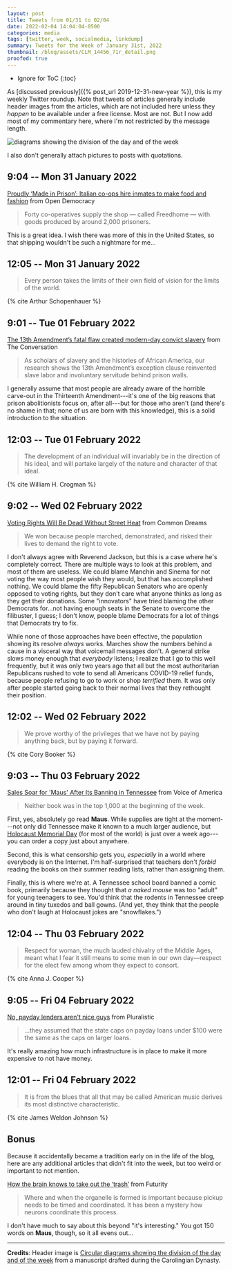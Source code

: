 ```yaml
---
layout: post
title: Tweets from 01/31 to 02/04
date: 2022-02-04 14:04:04-0500
categories: media
tags: [twitter, week, socialmedia, linkdump]
summary: Tweets for the Week of January 31st, 2022
thumbnail: /blog/assets/CLM_14456_71r_detail.png
proofed: true
---
```


* Ignore for ToC
{:toc}

As [discussed previously]({% post_url 2019-12-31-new-year %}), this is my weekly Twitter roundup.  Note that tweets of articles generally include header images from the articles, which are not included here unless they *happen* to be available under a free license.  Most are not.  But I now add most of my commentary here, where I'm not restricted by the message length.

![diagrams showing the division of the day and of the week](/blog/assets/CLM_14456_71r_detail.png "diagrams showing the division of the day and of the week")

I also don't generally attach pictures to posts with quotations.

## 9:04 -- Mon 31 January 2022

[<i class="fab fa-twitter-square"></i>](https://jcolag.github.io/twitter/1488151078885494786) [Proudly ‘Made in Prison’: Italian co-ops hire inmates to make food and fashion](https://www.opendemocracy.net/en/5050/proudly-made-in-prison-italian-co-ops-hire-inmates/) from Open Democracy

 > Forty co-operatives supply the shop — called Freedhome — with goods produced by around 2,000 prisoners.

This is a great idea.  I wish there was more of this in the United States, so that shipping wouldn't be such a nightmare for me...

## 12:05 -- Mon 31 January 2022

[<i class="fab fa-twitter-square"></i>](https://jcolag.github.io/twitter/1488196628943048708)

 > Every person takes the limits of their own field of vision for the limits of the world.

{% cite Arthur Schopenhauer %}

## 9:01 -- Tue 01 February 2022

[<i class="fab fa-twitter-square"></i>](https://jcolag.github.io/twitter/1488512711730221056) [The 13th Amendment’s fatal flaw created modern-day convict slavery](https://theconversation.com/the-13th-amendments-fatal-flaw-created-modern-day-convict-slavery-172270) from The Conversation

 > As scholars of slavery and the histories of African America, our research shows the 13th Amendment’s exception clause reinvented slave labor and involuntary servitude behind prison walls.

I generally assume that most people are already aware of the horrible carve-out in the Thirteenth Amendment---it's one of the big reasons that prison abolitionists focus on, after all---but for those who aren't (and there's no shame in that; none of us are born with this knowledge), this is a solid introduction to the situation.

## 12:03 -- Tue 01 February 2022

[<i class="fab fa-twitter-square"></i>](https://jcolag.github.io/twitter/1488558513454387201)

 > The development of an individual will invariably be in the direction of his ideal, and will partake largely of the nature and character of that ideal.

{% cite William H. Crogman %}

## 9:02 -- Wed 02 February 2022

[<i class="fab fa-twitter-square"></i>](https://jcolag.github.io/twitter/1488875351203729419) [Voting Rights Will Be Dead Without Street Heat](https://www.commondreams.org/views/2022/01/25/voting-rights-will-be-dead-without-street-heat) from Common Dreams

 > We won because people marched, demonstrated, and risked their lives to demand the right to vote.

I don't always agree with Reverend Jackson, but this is a case where he's completely correct.  There are multiple ways to look at this problem, and most of them are useless.  We could blame Manchin and Sinema for not voting the way most people wish they would, but that has accomplished nothing.  We could blame the fifty Republican Senators who are openly opposed to voting rights, but they don't care what anyone thinks as long as they get their donations.  Some "innovators" have tried blaming the other Democrats for...not having enough seats in the Senate to overcome the filibuster, I guess; I don't know, people blame Democrats for a lot of things that Democrats try to fix.

While none of those approaches have been effective, the population showing its resolve *always* works.  Marches show the numbers behind a cause in a visceral way that voicemail messages don't.  A general strike slows money enough that *everybody* listens; I realize that I go to this well frequently, but it was only two years ago that all but the most authoritarian Republicans rushed to vote to send all Americans COVID-19 relief funds, because people refusing to go to work or shop *terrified* them.  It was only after people started going back to their normal lives that they rethought their position.

## 12:02 -- Wed 02 February 2022

[<i class="fab fa-twitter-square"></i>](https://jcolag.github.io/twitter/1488920649670266881)

 > We prove worthy of the privileges that we have not by paying anything back, but by paying it forward.

{% cite Cory Booker %}

## 9:03 -- Thu 03 February 2022

[<i class="fab fa-twitter-square"></i>](https://jcolag.github.io/twitter/1489237990706663426) [Sales Soar for 'Maus' After Its Banning in Tennessee](https://www.voanews.com/a/sales-soar-for-maus-after-its-banning-in-tennessee/6417897.html) from Voice of America

 > Neither book was in the top 1,000 at the beginning of the week.

First, yes, absolutely go read **Maus**.  While supplies are tight at the moment---not only did Tennessee make it known to a much larger audience, but [Holocaust Memorial Day](https://en.wikipedia.org/wiki/Holocaust_memorial_days) (for most of the world) is just over a week ago---you can order a copy just about anywhere.

Second, this is what censorship gets you, *especially* in a world where everybody is on the Internet.  I'm half-surprised that teachers don't *forbid* reading the books on their summer reading lists, rather than assigning them.

Finally, this is where we're at.  A Tennessee school board banned a comic book, primarily because they thought that *a naked mouse* was too "adult" for young teenagers to see.  You'd think that the rodents in Tennessee creep around in tiny tuxedos and ball gowns.  (And yet, they think that the people who don't laugh at Holocaust jokes are "snowflakes.")

## 12:04 -- Thu 03 February 2022

[<i class="fab fa-twitter-square"></i>](https://jcolag.github.io/twitter/1489283541024313344)

 > Respect for woman, the much lauded chivalry of the Middle Ages, meant what I fear it still means to some men in our own day—respect for the elect few among whom they expect to consort.

{% cite Anna J. Cooper %}

## 9:05 -- Fri 04 February 2022

[<i class="fab fa-twitter-square"></i>](https://jcolag.github.io/twitter/1489600881821687811) [No, payday lenders aren't nice guys](https://pluralistic.net/2022/01/29/planned-obsolescence/#academic-fraud) from Pluralistic

 > ...they assumed that the state caps on payday loans under $100 were the same as the caps on larger loans.

It's really amazing how much infrastructure is in place to make it more expensive to not have money.

## 12:01 -- Fri 04 February 2022

[<i class="fab fa-twitter-square"></i>](https://jcolag.github.io/twitter/1489645174015860737)

 > It is from the blues that all that may be called American music derives its most distinctive characteristic.

{% cite James Weldon Johnson %}

## Bonus

Because it accidentally became a tradition early on in the life of the blog, here are any additional articles that didn't fit into the week, but too weird or important to not mention.

<i class="fas fa-square"></i> [How the brain knows to take out the ‘trash’](https://www.futurity.org/brains-autophagy-proteins-neurodegenerative-diseases-2686972-2/) from Futurity

 > Where and when the organelle is formed is important because pickup needs to be timed and coordinated. It has been a mystery how neurons coordinate this process.

I don't have much to say about this beyond "it's interesting."  You got 150 words on **Maus**, though, so it all evens out...

* * *

**Credits**:  Header image is [Circular diagrams showing the division of the day and of the week](https://commons.wikimedia.org/wiki/File:CLM_14456_71r_detail.jpg) from a manuscript drafted during the Carolingian Dynasty.
